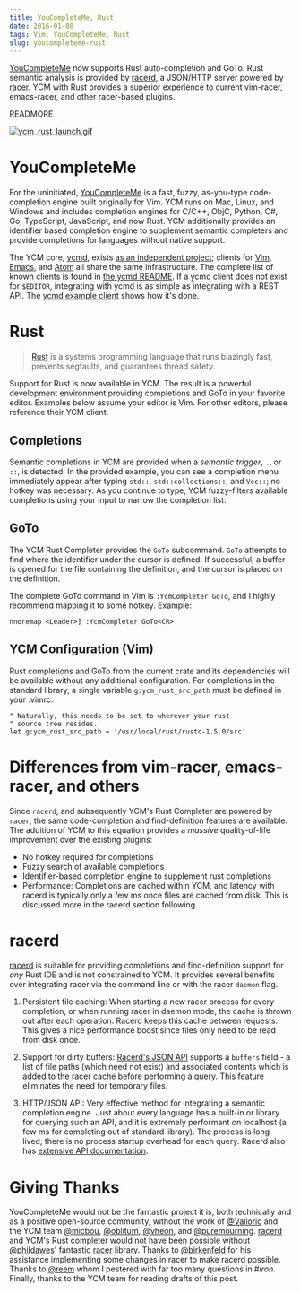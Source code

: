 ```yaml
---
title: YouCompleteMe, Rust
date: 2016-01-08
tags: Vim, YouCompleteMe, Rust
slug: youcompleteme-rust
---
```


[YouCompleteMe][] now supports Rust auto-completion and GoTo. Rust semantic
analysis is provided by [racerd][], a JSON/HTTP server powered by [racer][]. YCM
with Rust provides a superior experience to current vim-racer, emacs-racer, and
other racer-based plugins.

READMORE

[![ycm_rust_launch.gif](https://d23f6h5jpj26xu.cloudfront.net/xtrifoeons6nfa_small.gif)](http://img.svbtle.com/xtrifoeons6nfa.gif)

# YouCompleteMe

For the uninitiated, [YouCompleteMe][] is a fast, fuzzy, as-you-type
code-completion engine built originally for Vim. YCM runs on Mac, Linux, and
Windows and includes completion engines for C/C++, ObjC, Python, C#, Go,
TypeScript, JavaScript, and now Rust. YCM additionally provides an identifier
based completion engine to supplement semantic completers and provide
completions for languages without native support.

The YCM core, [ycmd][], exists [as an independent project][ycmd-announcement];
clients for [Vim][YouCompleteMe], [Emacs][emacs client], and [Atom][atom client]
all share the same infrastructure. The complete list of known clients is found
in [the ycmd README][known clients]. If a ycmd client does not exist for
`$EDITOR`, integrating with ycmd is as simple as integrating with a REST API.
The [ycmd example client][] shows how it's done.

# Rust

> [Rust](http://rust-lang.org) is a systems programming language that runs
> blazingly fast, prevents segfaults, and guarantees thread safety. 

Support for Rust is now available in YCM. The result is a powerful development
environment providing completions and GoTo in your favorite editor. Examples
below assume your editor is Vim. For other editors, please reference their YCM
client.

## Completions

Semantic completions in YCM are provided when a *semantic trigger*, `.`, or
`::`, is detected. In the provided example, you can see a completion menu
immediately appear after typing `std::`, `std::collections::`, and `Vec::`; no
hotkey was necessary. As you continue to type, YCM fuzzy-filters available
completions using your input to narrow the completion list.

## GoTo

The YCM Rust Completer provides the `GoTo` subcommand. `GoTo` attempts to find
where the identifier under the cursor is defined. If successful, a buffer is
opened for the file containing the definition, and the cursor is placed on the
definition.

The complete GoTo command in Vim is `:YcmCompleter GoTo`, and I highly recommend
mapping it to some hotkey. Example:

```viml
nnoremap <Leader>] :YcmCompleter GoTo<CR>
```

## YCM Configuration (Vim)

Rust completions and GoTo from the current crate and its dependencies will be
available without any additional configuration. For completions in the standard
library, a single variable `g:ycm_rust_src_path` must be defined in your .vimrc.

```viml
" Naturally, this needs to be set to wherever your rust
" source tree resides.
let g:ycm_rust_src_path = '/usr/local/rust/rustc-1.5.0/src'
```

# Differences from vim-racer, emacs-racer, and others

Since `racerd`, and subsequently YCM's Rust Completer are powered by `racer`,
the same code-completion and find-definition features are available. The
addition of YCM to this equation provides a *massive* quality-of-life
improvement over the existing plugins:

- No hotkey required for completions
- Fuzzy search of available completions
- Identifier-based completion engine to supplement rust completions
- Performance: Completions are cached within YCM, and latency with racerd is
  typically only a few ms once files are cached from disk. This is discussed
  more in the racerd section following.

# racerd

[racerd][] is suitable for providing completions and find-definition support for
*any* Rust IDE and is not constrained to YCM. It provides several benefits over
integrating racer via the command line or with the racer `daemon` flag.

1. Persistent file caching: When starting a new racer process for every
   completion, or when running racer in daemon mode, the cache is thrown out
   after each operation. Racerd keeps this cache between requests. This gives a
   nice performance boost since files only need to be read from disk once.

2. Support for dirty buffers: [Racerd's JSON API][] supports a `buffers` field -
   a list of file paths (which need not exist) and associated contents which is
   added to the racer cache before performing a query. This feature eliminates
   the need for temporary files.

3. HTTP/JSON API: Very effective method for integrating a semantic completion
   engine. Just about every language has a built-in or library for querying such
   an API, and it is extremely performant on localhost (a few ms for completing
   out of standard library). The process is long lived; there is no process
   startup overhead for each query. Racerd also has [extensive API
   documentation][Racerd's JSON API].

# Giving Thanks

YouCompleteMe would not be the fantastic project it is, both technically and as
a positive open-source community, without the work of [@Valloric][] and the YCM
team [@micbou][], [@oblitum][], [@vheon][], and [@puremourning]. [racerd][] and
YCM's Rust completer would not have been possible without [@phildawes][]'
fantastic [racer][] library. Thanks to [@birkenfeld][] for his assistance
implementing some changes in racer to make racerd possible. Thanks to [@reem][]
whom I pestered with far too many questions in #*iron*. Finally, thanks to the
YCM team for reading drafts of this post.


[other editors]: https://github.com/Valloric/ycmd#known-ycmd-clients
[ycmd-announcement]: https://val.markovic.io/articles/youcompleteme-as-a-server
[ycmd]: https://github.com/valloric/ycmd
[racer]: https://github.com/phildawes/racer
[racerd]: https://github.com/jwilm/racerd
[YouCompleteMe]: https://github.com/valloric/YouCompleteMe
[emacs client]: https://github.com/abingham/emacs-ycmd
[atom client]: https://atom.io/packages/you-complete-me
[ycmd example client]: https://github.com/Valloric/ycmd/tree/master/examples
[Racerd's JSON API]: https://github.com/jwilm/racerd/blob/master/docs/API.md
[known clients]: https://github.com/Valloric/ycmd#known-ycmd-clients

[@micbou]: https://github.com/micbou
[@Valloric]: https://github.com/valloric
[@phildawes]: https://github.com/phildawes
[@oblitum]: https://github.com/oblitum
[@puremourning]: https://github.com/puremourning
[@vheon]: https://github.com/vheon 
[@birkenfeld]: https://github.com/birkenfeld
[@reem]: https://github.com/reem 
